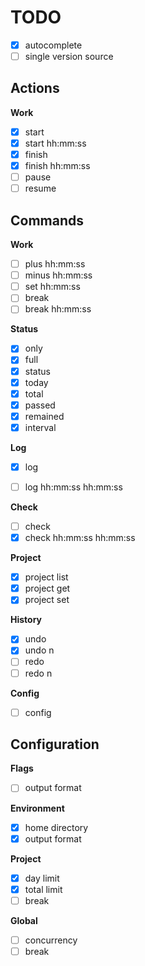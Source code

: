 # TODO

- [x] autocomplete
- [ ] single version source

## Actions

**Work**

- [x] start
- [x] start hh:mm:ss
- [x] finish
- [x] finish hh:mm:ss
- [ ] pause
- [ ] resume

## Commands

**Work**

- [ ] plus hh:mm:ss
- [ ] minus hh:mm:ss
- [ ] set hh:mm:ss
- [ ] break
- [ ] break hh:mm:ss

**Status**

- [x] only
- [x] full
- [x] status
- [x] today
- [x] total
- [x] passed
- [x] remained
- [x] interval

**Log**

- [x] log
- [ ] log hh:mm:ss hh:mm:ss


**Check**

- [ ] check
- [x] check hh:mm:ss hh:mm:ss

**Project**

- [x] project list
- [x] project get
- [x] project set

**History**

- [x] undo
- [x] undo n
- [ ] redo
- [ ] redo n

**Config**

- [ ] config

## Configuration

**Flags**

- [ ] output format

**Environment**

- [x] home directory
- [x] output format

**Project**

- [x] day limit
- [x] total limit
- [ ] break

**Global**

- [ ] concurrency
- [ ] break
